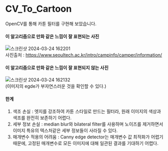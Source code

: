 # CV_To_Cartoon
OpenCV를 통해 카툰 필터를 구현해 보았습니다.

#### 이 알고리즘으로 만화 같은 느낌이 잘 표현되는 사진
![스크린샷 2024-03-24 162201](https://github.com/JisubShim/CV_Practice/assets/118372554/18b54fe8-785d-415f-b2c8-20696748db26)<br>
사진출처 : https://www.seoultech.ac.kr/intro/campinfo/camper/information/
<br>
#### 이 알고리즘으로 만화 같은 느낌이 잘 표현되지 않는 사진
![스크린샷 2024-03-24 162132](https://github.com/JisubShim/CV_Practice/assets/118372554/fb0c7a59-2c08-459b-a85b-f56213822cda)
<br>
(이미지의 egde가 부자연스러운 것을 확인할 수 있다.)

#### 한계
1. 색조 손실 : 엣지를 강조하여 카툰 스타일로 만드는 필터라, 원래 이미지의 색상과 색조를 완전히 보존하기 어렵다.
2. 세부 정보 손실 : median blur와 bilateral filter를 사용하며 노이즈를 제거하면서 이미지 특유의 텍스처같은 세부 정보들이 사라질 수 있다.
3. 매개변수 적용의 어려움 : Canny edge detector는 매개변수 값 최적화가 어렵기 때문에, 고정된 매개변수로 모든 이미지에 대해 일관된 결과를 기대하기 어렵다.

